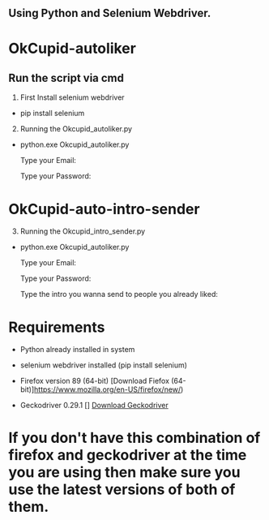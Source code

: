 ## Using Python and Selenium Webdriver.

#  OkCupid-autoliker

## Run the script via cmd

1. First Install selenium webdriver

* pip install selenium

2. Running the Okcupid_autoliker.py

* python.exe Okcupid_autoliker.py

  Type your Email: <Email>

  Type your Password: <Password>

# OkCupid-auto-intro-sender
  
3. Running the Okcupid_intro_sender.py
  
* python.exe Okcupid_autoliker.py
  
  Type your Email: <Email>
  
  Type your Password: <Password>
  
  Type the intro you wanna send to people you already liked: <Intro>
  
# Requirements
*  Python already installed in system
*  selenium webdriver installed       (pip install selenium)

*  Firefox version 89 (64-bit) [Download Fiefox (64-bit)]https://www.mozilla.org/en-US/firefox/new/)
*  Geckodriver 0.29.1 [] [Download Geckodriver](https://github.com/mozilla/geckodriver/releases)

#  If you don't have this combination of firefox and geckodriver at the time you are using then make sure you use the latest versions of both of them.
